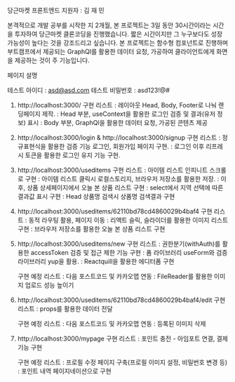 당근마켓 프론트엔드 지원자 : 김 재 민

본격적으로 개발 공부를 시작한 지 2개월, 본 프로젝트는 3일 동안 30시간이라는 시간을 투자하여 당근마켓 클론코딩을 진행했습니다. 짧은 시간이지만 그 누구보다도 성장 가능성이 높다는 것을 강조드리고 싶습니다. 본 프로젝트는 함수형 컴포넌트로 진행하며 부트캠프에서 제공되는 GraphQl를 활용한 데이터 요청, 가공하여 클라이언트에게 화면을 제공하는 것이 주 기능입니다.

페이지 설명

테스트 아이디 : asd@asd.com
테스트 비밀번호 : asd123!@#

1. http://localhost:3000/
   구현 리스트
   : 레이아웃 Head, Body, Footer로 나눠 랜딩페이지 제작.
   : Head 부분, useContext을 활용한 로그인 검증 및 결과(유저 정보) 표시
   : Body 부분, GraphQl을 활용한 데이터 요청, 가공된 콘텐츠 제공

2. http://localhost:3000/login & http://localhost:3000/signup
   구현 리스트
   : 정규표현식을 활용한 검증 기능 로그인, 회원가입 페이지 구현.
   : 로그인 이후 리프레시 토큰을 활용한 로그인 유지 기능 구현.

3. http://localhost:3000/useditems
   구현 리스트
   : 아이템 리스트 인피니트 스크롤로 구현
   : 아이템 리스트 클릭시 로컬스토리지, 브라우저 저장소를 활용한 저장.
   : 이후, 상품 상세페이지에서 오늘 본 상품 리스트 구현
   : select에서 지역 선택에 따른 결과값 표시 구현
   : Head 상품명 검색시 상품명 검색결과 구현

4. http://localhost:3000/useditems/62110bd78cd4860029b4baf4
   구현 리스트
   : 동적 라우팅 활용, 페이지 이동
   : 리액트 슬릭, 슬라이더를 활용한 이미지 리스트 구현
   : 브라우저 저장소를 활용한 오늘 본 상품 리스트 구현

5. http://localhost:3000/useditems/new
   구현 리스트
   : 권한분기(withAuth)를 활용한 accessToken 검증 및 접근 제한 기능 구현
   : 폼 라이브러리 useForm와 검증 라이브러리 yup을 활용.
   : Reactquill을 활용한 에디터폼 구현

   구현 예정 리스트
   : 다음 포스트코드 및 카카오맵 연동
   : FileReader를 활용한 이미지 업로드 성능 높이기

6. http://localhost:3000/useditems/62110bd78cd4860029b4baf4/edit
   구현 리스트
   : props를 활용한 데이터 전달

   구현 예정 리스트
   : 다음 포스트코드 및 카카오맵 연동
   : 등록된 이미지 삭제

7. http://localhost:3000/mypage
   구현 리스트
   : 포인트 충전 - 아임포트 연결, 결제 기능 구현

   구현 예정 리스트
   : 프로필 수정 페이지 구축(프로필 이미지 설정, 비밀번호 변경 등)
   : 포인트 내역 페이지네이션으로 구현
